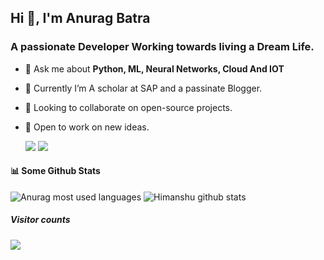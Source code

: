## Hi 👋, I'm Anurag Batra

### A passionate Developer Working towards living a Dream Life.

- 💬 Ask me about <b>Python, ML, Neural Networks, Cloud And IOT</b>

- 🌱  Currently I’m A scholar at SAP and a passinate Blogger.

- 👯  Looking to collaborate on open-source projects.

- 💫  Open to work on new ideas.

  <a href="https://www.linkedin.com/in/anuragbatra1999"><img src="https://img.shields.io/badge/linkedin-%230077B5.svg?&style=for-the-badge&logo=linkedin&logoColor=white" /></a>
  <a href="https://www.instagram.com/its.anurag.batra/"><img src="https://img.shields.io/badge/instagram-%23E4405F.svg?&style=for-the-badge&logo=instagram&logoColor=white" /></a>

#### 📊 Some Github Stats

![Anurag most used languages](https://github-readme-stats.vercel.app/api/top-langs/?username=DevelopedByAnurag&theme=vue) ![Himanshu github stats](https://github-readme-stats.wasabeef.vercel.app/api?username=DevelopedByAnurag&show_icons=true&line_height=21&show_icons=true&theme=vue)


##### Visitor counts

<img src="https://profile-counter.glitch.me/DevelopedByAnurag/count.svg" />
